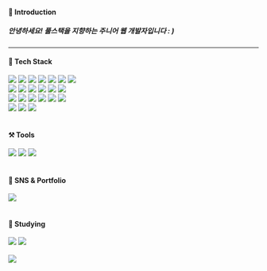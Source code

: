 <h4 align="left">📢 Introduction</h4>
<h5 align="left">안녕하세요! 풀스택을 지향하는 주니어 웹 개발자입니다 : )</h5>
<hr/>
<h4 align="left">📖 Tech Stack</h4>
<div align="left">
	<img src="https://img.shields.io/badge/Node.js-339933?style=flat&logo=nodedotjs&logoColor=white" />
	<img src="https://img.shields.io/badge/PHP-777BB4?style=flat&logo=php&logoColor=white" />
	<img src="https://img.shields.io/badge/Java-007396?style=flat&logo=Java&logoColor=white" />
	<img src="https://img.shields.io/badge/Javascript-F7DF1E?style=flat&logo=javascript&logoColor=white" />
	<img src="https://img.shields.io/badge/Typescript-262627?style=flat&logo=typescript&logoColor=white" />
	<img src="https://img.shields.io/badge/HTML5-E34F26?style=flat&logo=HTML5&logoColor=white" />
	<img src="https://img.shields.io/badge/CSS3-1572B6?style=flat&logo=CSS3&logoColor=white" />
</div>
<div align="left">
	<img src="https://img.shields.io/badge/Nest.js-E0234E?style=flat&logo=Nestjs&logoColor=white" />
	<img src="https://img.shields.io/badge/Codeigniter-EF4223?style=flat&logo=Codeigniter&logoColor=white" />
	<img src="https://img.shields.io/badge/Spring-6DB33F?style=flat&logo=Spring&logoColor=white" />
	<img src="https://img.shields.io/badge/React.js-61DAFB?style=flat&logo=React&logoColor=white" />
	<img src="https://img.shields.io/badge/Sass-CC6699?style=flat&logo=sass&logoColor=white" />
	<img src="https://img.shields.io/badge/Jquery-0769AD?style=flat&logo=jquery&logoColor=white" />
</div>
<div align="left">
	<img src="https://img.shields.io/badge/MySql-4479A1?style=flat&logo=mysql&logoColor=white" />
	<img src="https://img.shields.io/badge/Oracle-F80000?style=flat&logo=oracle&logoColor=white" />
	<img src="https://img.shields.io/badge/MongoDB-47A248?style=flat&logo=mongodb&logoColor=white" />
	<img src="https://img.shields.io/badge/Docker-2496ED?style=flat&logo=docker&logoColor=white" />
	<img src="https://img.shields.io/badge/Amazon&nbsp;EC2-FF9900?style=flat&logo=amazonec2&logoColor=white" />
	<img src="https://img.shields.io/badge/Jenkins-D24939?style=flat&logo=jenkins&logoColor=white" />
</div>
<div align="left">
	<img src="https://img.shields.io/badge/typeform-E0234E?style=flat&logo=typeform&logoColor=white" />
	<img src="https://img.shields.io/badge/mongoose-880000?style=flat&logo=mongoose&logoColor=white" />
	<img src="https://img.shields.io/badge/thymeleaf-005F0F?style=flat&logo=thymeleaf&logoColor=white" />
</div>
<br/>
<h4 align="left">⚒️ Tools</h4>
<div align="left">
	<img src="https://img.shields.io/badge/GitHub-181717?style=flat&logo=github&logoColor=white" />
	<img src="https://img.shields.io/badge/VScode-007ACC?style=flat&logo=visualstudiocode&logoColor=white" />
	<img src="https://img.shields.io/badge/IntelliJ-000000?style=flat&logo=intellijidea&logoColor=white" />
</div>
<br/>
<h4 align="left">📧 SNS & Portfolio</h4>
<div align="left">
	<a href="mailto:fu017@naver.com">
		<img src="https://img.shields.io/badge/Mail-EA4335?style=flat&logo=gmail&logoColor=white" />
	</a>
</div>
<br/>
<h4 align="left">📖 Studying</h4>
<div align="left">
	<img src="https://img.shields.io/badge/kubernetes-326CE5?style=flat&logo=kubernetes&logoColor=white" />
	<img src="https://img.shields.io/badge/Next.js-000000?style=flat&logo=nextdotjs&logoColor=white" />
</div>
<br/>
<div align="left">
	<img src="https://github-readme-stats.vercel.app/api/top-langs/?username=fu013&langs_count=5&theme=dark"><br><br>
</div>
